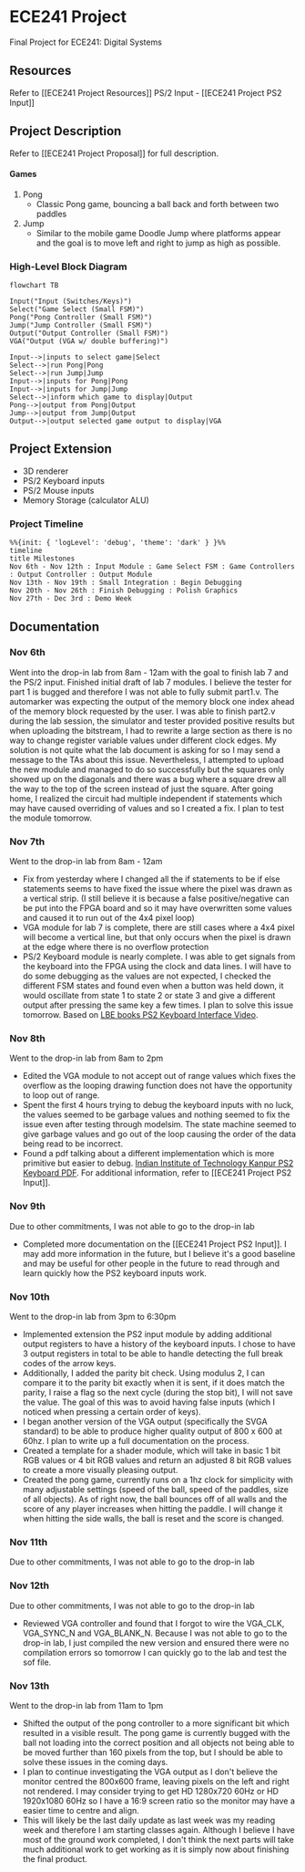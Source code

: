 # ECE241 Project
Final Project for ECE241: Digital Systems
## Resources
Refer to [[ECE241 Project Resources]]
PS/2 Input - [[ECE241 Project PS2 Input]]
## Project Description
Refer to [[ECE241 Project Proposal]] for full description. 
#### Games
1. Pong
	- Classic Pong game, bouncing a ball back and forth between two paddles
2. Jump
	- Similar to the mobile game Doodle Jump where platforms appear and the goal is to move left and right to jump as high as possible.
### High-Level Block Diagram
```mermaid
flowchart TB

Input("Input (Switches/Keys)")
Select("Game Select (Small FSM)")
Pong("Pong Controller (Small FSM)")
Jump("Jump Controller (Small FSM)")
Output("Output Controller (Small FSM)")
VGA("Output (VGA w/ double buffering)")

Input-->|inputs to select game|Select
Select-->|run Pong|Pong
Select-->|run Jump|Jump
Input-->|inputs for Pong|Pong
Input-->|inputs for Jump|Jump
Select-->|inform which game to display|Output
Pong-->|output from Pong|Output
Jump-->|output from Jump|Output
Output-->|output selected game output to display|VGA

```
## Project Extension
- 3D renderer
- PS/2 Keyboard inputs
- PS/2 Mouse inputs
- Memory Storage (calculator ALU)
### Project Timeline
```mermaid
%%{init: { 'logLevel': 'debug', 'theme': 'dark' } }%%
timeline 
title Milestones
Nov 6th - Nov 12th : Input Module : Game Select FSM : Game Controllers : Output Controller : Output Module
Nov 13th - Nov 19th : Small Integration : Begin Debugging 
Nov 20th - Nov 26th : Finish Debugging : Polish Graphics 
Nov 27th - Dec 3rd : Demo Week

```
## Documentation
### Nov 6th
Went into the drop-in lab from 8am - 12am with the goal to finish lab 7 and the PS/2 input.
Finished initial draft of lab 7 modules. I believe the tester for part 1 is bugged and therefore I was not able to fully submit part1.v. The automarker was expecting the output of the memory block one index ahead of the memory block requested by the user. I was able to finish part2.v during the lab session, the simulator and tester provided positive results but when uploading the bitstream, I had to rewrite a large section as there is no way to change register variable values under different clock edges. My solution is not quite what the lab document is asking for so I may send a message to the TAs about this issue. Nevertheless, I attempted to upload the new module and managed to do so successfully but the squares only showed up on the diagonals and there was a bug where a square drew all the way to the top of the screen instead of just the square. After going home, I realized the circuit had multiple independent if statements which may have caused overriding of values and so I created a fix. I plan to test the module tomorrow.
### Nov 7th
Went to the drop-in lab from 8am - 12am
- Fix from yesterday where I changed all the if statements to be if else statements seems to have fixed the issue where the pixel was drawn as a vertical strip. (I still believe it is because a false positive/negative can be put into the FPGA board and so it may have overwritten some values and caused it to run out of the 4x4 pixel loop)
- VGA module for lab 7 is complete, there are still cases where a 4x4 pixel will become a vertical line, but that only occurs when the pixel is drawn at the edge where there is no overflow protection
- PS/2 Keyboard module is nearly complete. I was able to get signals from the keyboard into the FPGA using the clock and data lines. I will have to do some debugging as the values are not expected, I checked the different FSM states and found even when a button was held down, it would oscillate from state 1 to state 2 or state 3 and give a different output after pressing the same key a few times. I plan to solve this issue tomorrow. Based on [LBE books PS2 Keyboard Interface Video](https://www.youtube.com/watch?v=EtJBqvk1ZZw).
### Nov 8th
Went to the drop-in lab from 8am to 2pm
- Edited the VGA module to not accept out of range values which fixes the overflow as the looping drawing function does not have the opportunity to loop out of range.
- Spent the first 4 hours trying to debug the keyboard inputs with no luck, the values seemed to be garbage values and nothing seemed to fix the issue even after testing through modelsim. The state machine seemed to give garbage values and go out of the loop causing the order of the data being read to be incorrect.
- Found a pdf talking about a different implementation which is more primitive but easier to debug. [Indian Institute of Technology Kanpur PS2 Keyboard PDF](https://students.iitk.ac.in/eclub/assets/tutorials/keyboard.pdf). For additional information, refer to [[ECE241 Project PS2 Input]].
### Nov 9th
Due to other commitments, I was not able to go to the drop-in lab
- Completed more documentation on the [[ECE241 Project PS2 Input]]. I may add more information in the future, but I believe it's a good baseline and may be useful for other people in the future to read through and learn quickly how the PS2 keyboard inputs work.
### Nov 10th
Went to the drop-in lab from 3pm to 6:30pm
- Implemented extension the PS2 input module by adding additional output registers to have a history of the keyboard inputs. I chose to have 3 output registers in total to be able to handle detecting the full break codes of the arrow keys.
- Additionally, I added the parity bit check. Using modulus 2, I can compare it to the parity bit exactly when it is sent, if it does match the parity, I raise a flag so the next cycle (during the stop bit), I will not save the value. The goal of this was to avoid having false inputs (which I noticed when pressing a certain order of keys). 
- I began another version of the VGA output (specifically the SVGA standard) to be able to produce higher quality output of 800 x 600 at 60hz. I plan to write up a full documentation on the process.
- Created a template for a shader module, which will take in basic 1 bit RGB values or 4 bit RGB values and return an adjusted 8 bit RGB values to create a more visually pleasing output.
- Created the pong game, currently runs on a 1hz clock for simplicity with many adjustable settings (speed of the ball, speed of the paddles, size of all objects). As of right now, the ball bounces off of all walls and the score of any player increases when hitting the paddle. I will change it when hitting the side walls, the ball is reset and the score is changed.
### Nov 11th
Due to other commitments, I was not able to go to the drop-in lab
### Nov 12th
Due to other commitments, I was not able to go to the drop-in lab
- Reviewed VGA controller and found that I forgot to wire the VGA_CLK, VGA_SYNC_N and VGA_BLANK_N. Because I was not able to go to the drop-in lab, I just compiled the new version and ensured there were no compilation errors so tomorrow I can quickly go to the lab and test the sof file.
### Nov 13th
Went to the drop-in lab from 11am to 1pm
- Shifted the output of the pong controller to a more significant bit which resulted in a visible result. The pong game is currently bugged with the ball not loading into the correct position and all objects not being able to be moved further than 160 pixels from the top, but I should be able to solve these issues in the coming days.
- I plan to continue investigating the VGA output as I don't believe the monitor centred the 800x600 frame, leaving pixels on the left and right not rendered. I may consider trying to get HD 1280x720 60Hz or HD 1920x1080 60Hz so I have a 16:9 screen ratio so the monitor may have a easier time to centre and align.
- This will likely be the last daily update as last week was my reading week and therefore I am starting classes again. Although I believe I have most of the ground work completed, I don't think the next parts will take much additional work to get working as it is simply now about finishing the final product.